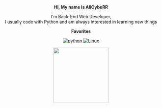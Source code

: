 <div align="center">

 
__HI, My name is AliCybeRR__ 


I'm Back-End Web Developer, \
I usually code with Python and am always interested in learning new things


 
__Favorites__

[![python](https://img.shields.io/badge/Python-14354C?style=for-the-badge&logo=python&logoColor=white)](#)
[![Linux](https://img.shields.io/badge/Linux-FCC624?style=for-the-badge&logo=linux&logoColor=black)](#) 



 
 <img text_alight="midel" height="180em" src="https://github-readme-stats.vercel.app/api?username=AliCybeRR&show_icons=true&hide_border=true&&count_private=true&include_all_commits=true" />
 
</div>
